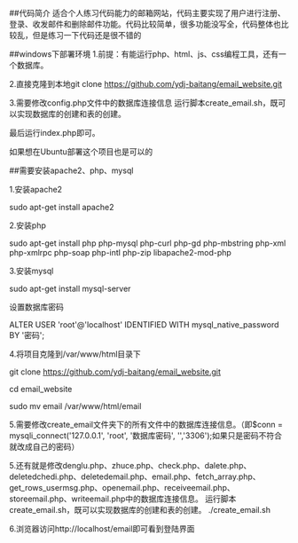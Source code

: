 ##代码简介
适合个人练习代码能力的邮箱网站，代码主要实现了用户进行注册、登录、收发邮件和删除邮件功能。代码比较简单，很多功能没写全，代码整体也比较乱，但是练习一下代码还是很不错的

##windows下部署环境
1.前提：有能运行php、html、js、css编程工具，还有一个数据库。

2.直接克隆到本地git clone https://github.com/ydj-baitang/email_website.git

3.需要修改config.php文件中的数据库连接信息
运行脚本create_email.sh，既可以实现数据库的创建和表的创建。

最后运行index.php即可。

如果想在Ubuntu部署这个项目也是可以的

##需要安装apache2、php、mysql

1.安装apache2

sudo apt-get install apache2

2.安装php

sudo apt-get install php php-mysql php-curl php-gd php-mbstring php-xml php-xmlrpc php-soap php-intl php-zip libapache2-mod-php

3.安装mysql

sudo apt-get install mysql-server

设置数据库密码

ALTER USER 'root'@'localhost' IDENTIFIED WITH mysql_native_password BY '密码';

4.将项目克隆到/var/www/html目录下

git clone https://github.com/ydj-baitang/email_website.git

cd email_website

sudo mv email /var/www/html/email

5.需要修改create_email文件夹下的所有文件中的数据库连接信息。（即$conn = mysqli_connect('127.0.0.1', 'root', '数据库密码', '','3306');如果只是密码不符合就改成自己的密码）

5.还有就是修改denglu.php、zhuce.php、check.php、dalete.php、deletedchedi.php、deletedemail.php、email.php、fetch_array.php、get_rows_usermsg.php、openemail.php、receiveemail.php、storeemail.php、writeemail.php中的数据库连接信息。
运行脚本create_email.sh，既可以实现数据库的创建和表的创建。
./create_email.sh

6.浏览器访问http://localhost/email即可看到登陆界面
